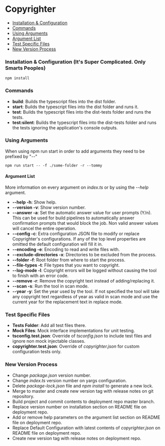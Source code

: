 # Copyrighter
- [Installation & Configuration](#installation-configuration-its-super-complicated-only-smarts-peoples)
- [Commands](#commands)
- [Using Arguments](#using-arguments)
- [Argument List](#argument-list)
- [Test Specific Files](#test-specific-files)
- [New Version Process](#new-version-process)

### Installation & Configuration (It's Super Complicated. Only Smarts Peoples)
```console
npm install
```
### Commands
* **build**: Builds the typescript files into the dist folder.
* **start**: Builds the typescript files into the dist folder and runs it.
* **test**: Builds the typescript files into the dist-tests folder and runs the tests.
* **test:silent**: Builds the typescript files into the dist-tests folder and runs the tests ignoring the application's console outputs.

### Using Arguments
When using npm run start in order to add arguments they need to be prefixed by "--"
```console
npm run start -- -f ./some-folder -r --tommy
```
#### Argument List
More information on every argument on *index.ts* or by using the *--help* argument.

* **--help -h**: Show help.
* **--version -v**: Show version number.
* **--answer -a**: Set the automatic answer value for user prompts (Y/n). This can be used for build pipelines to automatically answer confirmation prompts that would block the job. Non valid answer values will cancel the entire operation.
* **--config -c**: Extra configuration JSON file to modify or replace Copyrighter's configurations. If any of the top level properties are omitted the default configuration will fill it in.
* **--encoding -e**: Encoding to read and write files with.
* **--exclude-directories -x**: Directories to be excluded from the process.
* **--folder -f**: Root folder from where to start the process.
* **--file-types -t**: File types that you want to copyright.
* **--log-mode -l**: Copyright errors will be logged without causing the tool to finish with an error code.
* **--remove -r**: Remove the copyright text instead of adding/replacing it.
* **--scan -s**: Run the tool in scan mode.
* **--year -y**: Set the year used by the tool. If not specified the tool will take any copyright text regardless of year as valid in scan mode and use the current year for the replacement text in replace mode.

### Test Specific Files
* **Tests Folder**: Add all test files there.
* **Mock Files**: Mock interface implementations for unit testing.
* **tsconfig.test.json**: Override of *tsconfig.json* to include test files and ignore non mock injectable classes.
* **copyrighter.test.json**: Override of *copyrighter.json* for custom configuration tests only.

### New Version Process
* Change *package.json* version number.
* Change *index.ts* version number on yargs configuration.
* Delete *package-lock.json* file and *npm install* to generate a new lock.
* Merge to master and create new version tag with release notes on git repository.
* Build project and commit contents to deployment repo master branch.
* Replace version number on installation section on README file on deployment repo.
* Add or remove help parameters on the argument list section on README file on deployment repo.
* Replace Default Configuration with latest contents of *copyrighter.json* on README file on deployment repo.
* Create new version tag with release notes on deployment repo.
